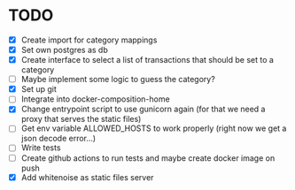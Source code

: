 # TODO

* [X] Create import for category mappings
* [X] Set own postgres as db
* [X] Create interface to select a list of transactions that should be set to a category
* [ ] Maybe implement some logic to guess the category?
* [X] Set up git
* [ ] Integrate into docker-composition-home
* [X] Change entrypoint script to use gunicorn again (for that we need a proxy that serves the static files)
* [ ] Get env variable ALLOWED_HOSTS to work properly (right now we get a json decode error...)
* [ ] Write tests
* [ ] Create github actions to run tests and maybe create docker image on push
* [X] Add whitenoise as static files server